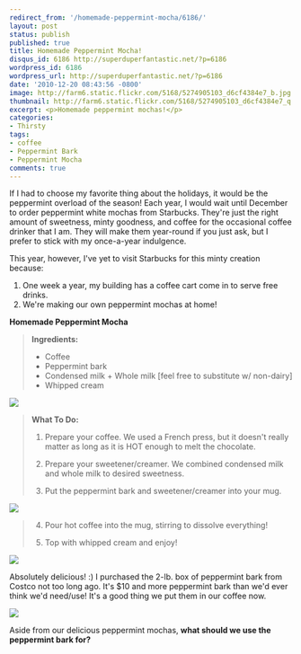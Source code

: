 ```yaml
---
redirect_from: '/homemade-peppermint-mocha/6186/'
layout: post
status: publish
published: true
title: Homemade Peppermint Mocha!
disqus_id: 6186 http://superduperfantastic.net/?p=6186
wordpress_id: 6186
wordpress_url: http://superduperfantastic.net/?p=6186
date: '2010-12-20 08:43:56 -0800'
image: http://farm6.static.flickr.com/5168/5274905103_d6cf4384e7_b.jpg
thumbnail: http://farm6.static.flickr.com/5168/5274905103_d6cf4384e7_q.jpg
excerpt: <p>Homemade peppermint mochas!</p>
categories:
- Thirsty
tags:
- coffee
- Peppermint Bark
- Peppermint Mocha
comments: true
---
```

If I had to choose my favorite thing about the holidays, it would be the peppermint overload of the season! Each year, I would wait until December to order peppermint white mochas from Starbucks. They're just the right amount of sweetness, minty goodness, and coffee for the occasional coffee drinker that I am. They will make them year-round if you just ask, but I prefer to stick with my once-a-year indulgence.

This year, however, I've yet to visit Starbucks for this minty creation because:

1) One week a year, my building has a coffee cart come in to serve free drinks.  
2) We're making our own peppermint mochas at home!

**Homemade Peppermint Mocha**

> **Ingredients:**  
> - Coffee  
> - Peppermint bark  
> - Condensed milk + Whole milk [feel free to substitute w/ non-dairy]  
> - Whipped cream

![](http://farm6.static.flickr.com/5241/5274904549_2bc73c348b_z.jpg)

> **What To Do:**
> 
> 1) Prepare your coffee. We used a French press, but it doesn't really matter as long as it is HOT enough to melt the chocolate.
> 
> 2) Prepare your sweetener/creamer. We combined condensed milk and whole milk to desired sweetness.
> 
> 3) Put the peppermint bark and sweetener/creamer into your mug.

![](http://farm6.static.flickr.com/5203/5275513022_8252d3170f_z.jpg)

> 4) Pour hot coffee into the mug, stirring to dissolve everything!
> 
> 5) Top with whipped cream and enjoy!

![](http://farm6.static.flickr.com/5168/5274905103_d6cf4384e7_z.jpg)

Absolutely delicious! :) I purchased the 2-lb. box of peppermint bark from Costco not too long ago. It's $10 and more peppermint bark than we'd ever think we'd need/use! It's a good thing we put them in our coffee now.

![](http://farm6.static.flickr.com/5241/5274904703_40dab1c16f_z.jpg)

Aside from our delicious peppermint mochas, **what should we use the peppermint bark for?**